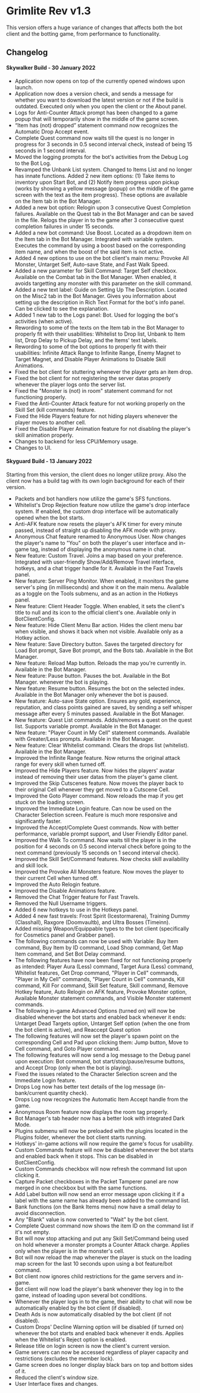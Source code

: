 # Grimlite Rev v1.3
This version offers a huge variance of changes that affects both the bot client and the botting game, from performance to functionality. 
## Changelog
#### **Skywalker Build - 30 January 2022**
- Application now opens on top of the currently opened windows upon launch.
- Application now does a version check, and sends a message for whether you want to download the latest version or not if the build is outdated. Executed only when you open the client or the About panel.
- Logs for Anti-Counter Attack prompt has been changed to a game popup that will temporarily show in the middle of the game screen.
- “Item has (not) dropped” statement command now recognizes the Automatic Drop Accept event.
- Complete Quest command now waits till the quest is no longer in progress for 3 seconds in 0.5 second interval check, instead of being 15 seconds in 1 second interval.
- Moved the logging prompts for the bot's activities from the Debug Log to the Bot Log.
- Revamped the Unbank List system. Changed to Items List and no longer has innate functions. Added 2 new item options: (1) Take items to inventory upon Start Bot, and (2) Notify item progress upon pickup (works by showing a yellow message (popup) on the middle of the game screen with the text as the item progress). These options are available on the Item tab in the Bot Manager. 
- Added a new bot option: Relogin upon 3 consecutive Quest Completion failures. Available on the Quest tab in the Bot Manager and can be saved in the file. Relogs the player in to the game after 3 consecutive quest completion failures in under 15 seconds.
- Added a new bot command: Use Boost. Located as a dropdown item on the Item tab in the Bot Manager. Integrated with variable system. Executes the command by using a boost based on the corresponding item name, and when the boost of the said item is not active. 
- Added 4 new options to use on the bot client's main menu: Provoke All Monster, Untarget Self, Auto-save State, and Fast Walk Speed.
- Added a new parameter for Skill Command: Target Self checkbox. Available on the Combat tab in the Bot Manager. When enabled, it avoids targetting any monster with this parameter on the skill command.
- Added a new text label: Guide on Setting Up The Description. Located on the Misc2 tab in the Bot Manager. Gives you information about setting up the description in Rich Text Format for the bot's info panel. Can be clicked to see the explanation.
- Added 1 new tab to the Logs panel: Bot. Used for logging the bot's activities (when active). 
- Rewording to some of the texts on the Item tab in the Bot Manager to properly fit with their usabilities: Whitelist to Drop list, Unbank to Item list, Drop Delay to Pickup Delay, and the Items' text labels.
- Rewording to some of the bot options to properly fit with their usabilities: Infinite Attack Range to Infinite Range, Enemy Magnet to Target Magnet, and Disable Player Animations to Disable Skill Animations.
- Fixed the bot client for stuttering whenever the player gets an item drop.
- Fixed the bot client for not registering the server datas properly whenever the player logs onto the server list.
- Fixed the "Monster is (not) in room" statement command for not functioning properly.
- Fixed the Anti-Counter Attack feature for not working properly on the Skill Set (kill commands) feature.
- Fixed the Hide Players feature for not hiding players whenever the player moves to another cell.
- Fixed the Disable Player Animation feature for not disabling the player's skill animation properly.
- Changes to backend for less CPU/Memory usage.
- Changes to UI. <br />
#### **Skyguard Build - 13 January 2022**
Starting from this version, the client does no longer utilize proxy. Also the client now has a build tag with its own login background for each of their version.
- Packets and bot handlers now utilize the game's SFS functions.
- Whitelist's Drop Rejection feature now utilize the game's drop interface system. If enabled, the custom drop interface will be automatically opened when the bot starts.
- Anti-AFK feature now resets the player's AFK timer for every minute passed, instead of straight up disabling the AFK mode with proxy.
- Anonymous Chat feature renamed to Anonymous User. Now changes the player's name to "You" on both the player's user interface and in-game tag, instead of displaying the anonymous name in chat.
- New feature: Custom Travel. Joins a map based on your preference. Integrated with user-friendly Show/Add/Remove Travel interface, hotkeys, and a chat trigger handle for it. Available in the Fast Travels panel.
- New feature: Server Ping Monitor. When enabled, it monitors the game server's ping (in milliseconds) and show it on the main menu. Available as a toggle on the Tools submenu, and as an action in the Hotkeys panel.
- New feature: Client Header Toggle. When enabled, it sets the client's title to null and its icon to the official client's one. Available only in BotClientConfig.
- New feature: Hide Client Menu Bar action. Hides the client menu bar when visible, and shows it back when not visible. Available only as a Hotkey action.
- New feature: Save Directory button. Saves the targeted directory for Load Bot prompt, Save Bot prompt, and the Bots tab. Available in the Bot Manager.
- New feature: Reload Map button. Reloads the map you're currently in. Available in the Bot Manager.
- New feature: Pause button. Pauses the bot. Available in the Bot Manager. whenever the bot is playing.
- New feature: Resume button. Resumes the bot on the selected index. Available in the Bot Manager only whenever the bot is paused.
- New feature: Auto-save State option. Ensures any gold, experience, reputation, and class points gained are saved, by sending a self whisper message after every 5 minutes passed. Available in the Bot Manager.
- New feature: Quest List commands. Adds/removes a quest on the quest list. Supports variable prompt. Available in the Bot Manager.
- New feature: "Player Count in My Cell" statement commands. Available with Greater/Less prompts. Available in the Bot Manager.
- New feature: Clear Whitelist command. Clears the drops list (whitelist). Available in the Bot Manager.
- Improved the Infinite Range feature. Now returns the original attack range for every skill when turned off.
- Improved the Hide Players feature. Now hides the players' avatar instead of removing their user datas from the player's game client.
- Improved the Skip Cutscenes feature. Now moves the player back to their original Cell whenever they get moved to a Cutscene Cell.
- Improved the Goto Player command. Now reloads the map if you get stuck on the loading screen.
- Improved the Immediate Login feature. Can now be used on the Character Selection screen. Feature is much more responsive and significantly faster. 
- Improved the Accept/Complete Quest commands. Now with better performance, variable prompt support, and User Friendly Editor panel.
- Improved the Walk To command. Now waits till the player is in the position for 4 seconds on 0.5 second interval check before going to the next command (previously 15 seconds on 1 second interval check).
- Improved the Skill Set/Command features. Now checks skill availability and skill lock.
- Improved the Provoke All Monsters feature. Now moves the player to their current Cell when turned off.
- Improved the Auto Relogin feature.
- Improved the Disable Animations feature. 
- Removed the Chat Trigger feature for Fast Travels.
- Removed the Null Username triggers.
- Added 6 new hotkeys to use in the Hotkeys panel.
- Added 4 new fast travels: Frost Spirit (Icestormarena), Training Dummy (Classhall), Raxgore (Doomvaultb), and Ultra Bosses (Timeinn).
- Added missing Weapon/Equippable types to the bot client (specifically for Cosmetics panel and Grabber panel).
- The following commands can now be used with Variable: Buy Item command, Buy Item by ID command, Load Shop command, Get Map Item command, and Set Bot Delay command.
- The following features have now been fixed for not functioning properly as intended: Player Aura (Less) command, Target Aura (Less) command, Whitelist features, Get Drop command, "Player in Cell" commands, "Player in My Cell" commands, "Player Count in Cell" commands, Kill command, Kill For command, Skill Set feature, Skill command, Remove Hotkey feature, Auto Relogin on AFK feature, Provoke Monster option, Available Monster statement commands, and Visible Monster statement commands.
- The following in-game Advanced Options (turned on) will now be disabled whenever the bot starts and enabled back whenever it ends: Untarget Dead Targets option, Untarget Self option (when the one from the bot client is active), and Reaccept Quest option
- The following features will now set the player's spawn point on the corresponding Cell and Pad upon clicking them: Jump button, Move to Cell command, and Goto Player command.
- The following features will now send a log message to the Debug panel upon execution: Bot command, bot start/stop/pause/resume buttons, and Accept Drop (only when the bot is playing).
- Fixed the issues related to the Character Selection screen and the Immediate Login feature.
- Drops Log now has better text details of the log message (in-bank/current quantity check).
- Drops Log now recognizes the Automatic Item Accept handle from the game.
- Anonymous Room feature now displays the room tag properly.
- Bot Manager's tab header now has a better look with integrated Dark Mode.
- Plugins submenu will now be preloaded with the plugins located in the Plugins folder, whenever the bot client starts running.
- Hotkeys' in-game actions will now require the game's focus for usability.
- Custom Commands feature will now be disabled whenever the bot starts and enabled back when it stops. This can be disabled in BotClientConfig.
- Custom Commands checkbox will now refresh the command list upon clicking it.
- Capture Packet checkboxes in the Packet Tamperer panel are now merged in one checkbox but with the same functions.
- Add Label button will now send an error message upon clicking it if a label with the same name has already been added to the command list.
- Bank functions (on the Bank Items menu) now have a small delay to avoid disconnection.
- Any "Blank" value is now converted to "Wait" by the bot client.
- Complete Quest command now shows the item ID on the command list if it's not empty.
- Bot will now stop attacking and put any Skill Set/Command being used on hold whenever a monster prompts a Counter Attack charge. Applies only when the player is in the monster's cell.
- Bot will now reload the map whenever the player is stuck on the loading map screen for the last 10 seconds upon using a bot feature/bot command.
- Bot client now ignores child restrictions for the game servers and in-game.
- Bot client will now load the player's bank whenever they log in to the game, instead of loading upon several bot conditions.
- Whenever the player logs in to the game, their ability to chat will now be automatically enabled by the bot client (if disabled).
- Death Ads is now automatically disabled by the bot client (if not disabled).
- Custom Drops' Decline Warning option will be disabled (if turned on) whenever the bot starts and enabled back whenever it ends. Applies when the Whitelist's Reject option is enabled.
- Release title on login screen is now the client's current version.
- Game servers can now be accessed regardless of player capacity and restrictions (excludes the member lock).
- Game screen does no longer display black bars on top and bottom sides of it.
- Reduced the client's window size.
- User Interface fixes and changes.
